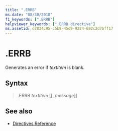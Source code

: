 ```yaml
---
title: ".ERRB"
ms.date: "08/30/2018"
f1_keywords: [".ERRB"]
helpviewer_keywords: [".ERRB directive"]
ms.assetid: d7834c95-c5b8-45d9-9224-692c2d7bff17
---
```

# .ERRB

Generates an error if *textitem* is blank.

## Syntax

> .ERRB *textitem* [[, *message*]]

## See also

- [Directives Reference](../../assembler/masm/directives-reference.md)
